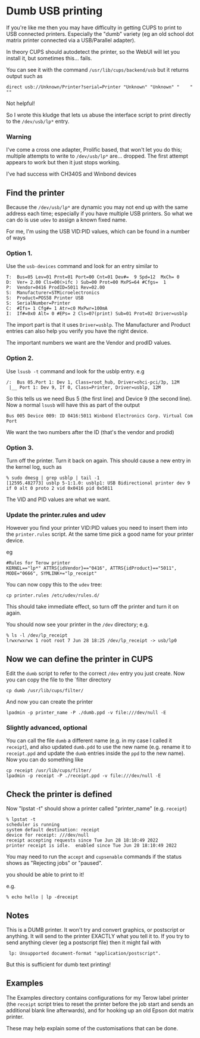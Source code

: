 # Dumb USB printing

If you're like me then you may have difficulty in getting CUPS to print
to USB connected printers.  Especially the "dumb" variety (eg an old
school dot matrix printer connected via a USB/Parallel adapter).

In theory CUPS should autodetect the printer, so the WebUI will let you
install it, but sometimes this... fails.

You can see it with the command `/usr/lib/cups/backend/usb` but it returns
output such as

    direct usb://Unknown/Printer?serial=Printer "Unknown" "Unknown" "	 " ""

Not helpful!

So I wrote this kludge that lets us abuse the interface script to print
directly to the `/dev/usb/lp*` entry.

### Warning

I've come a cross one adapter, Prolific based, that won't let you do this;
multiple attempts to write to `/dev/usb/lp*` are... dropped.  The first
attempt appears to work but then it just stops working.

I've had success with CH340S and Winbond devices

## Find the printer

Because the `/dev/usb/lp*` are dynamic you may not end up with the same
address each time; especially if you have multiple USB printers.  So what
we can do is use `udev` to assign a known fixed name.

For me, I'm using the USB VID:PID values, which can be found in a number
of ways

### Option 1.

Use the `usb-devices` command and look for an entry similar to
 
    T:  Bus=05 Lev=01 Prnt=01 Port=00 Cnt=01 Dev#=  9 Spd=12  MxCh= 0
    D:  Ver= 2.00 Cls=00(>ifc ) Sub=00 Prot=00 MxPS=64 #Cfgs=  1
    P:  Vendor=0416 ProdID=5011 Rev=02.00
    S:  Manufacturer=STMicroelectronics
    S:  Product=POS58 Printer USB       
    S:  SerialNumber=Printer
    C:  #Ifs= 1 Cfg#= 1 Atr=c0 MxPwr=100mA
    I:  If#=0x0 Alt= 0 #EPs= 2 Cls=07(print) Sub=01 Prot=02 Driver=usblp

The import part is that it uses `Driver=usblp`.  The Manufacturer and Product
entries can also help you verify you have the right device.

The important numbers we want are the Vendor and prodID values.

### Option 2.

Use `lsusb -t` command and look for the usblp entry.
e.g
 
    /:  Bus 05.Port 1: Dev 1, Class=root_hub, Driver=ohci-pci/3p, 12M
     |__ Port 1: Dev 9, If 0, Class=Printer, Driver=usblp, 12M

So this tells us we need Bus 5 (the first line) and Device 9 (the
second line).  Now a normal `lsusb` will have this as part of the output

    Bus 005 Device 009: ID 0416:5011 Winbond Electronics Corp. Virtual Com Port

We want the two numbers after the ID (that's the vendor and prodid)

### Option 3.

Turn off the printer.  Turn it back on again.  This should cause
a new entry in the kernel log, such as

    % sudo dmesg | grep usblp | tail -1
    [12595.482773] usblp 5-1:1.0: usblp1: USB Bidirectional printer dev 9 if 0 alt 0 proto 2 vid 0x0416 pid 0x5011

The VID and PID values are what we want.

### Update the printer.rules and udev

However you find your printer VID:PID values you need to insert them into
the `printer.rules` script.  At the same time pick a good name for your
printer device.

eg

    #Rules for Terow printer
    KERNEL=="lp*" ATTRS{idVendor}=="0416", ATTRS{idProduct}=="5011", MODE="0666", SYMLINK+="lp_receipt"

You can now copy this to the `udev` tree:

    cp printer.rules /etc/udev/rules.d/

This should take immediate effect, so turn off the printer and turn it
on again.

You should now see your printer in the `/dev` directory; e.g.

    % ls -l /dev/lp_receipt 
    lrwxrwxrwx 1 root root 7 Jun 28 18:25 /dev/lp_receipt -> usb/lp0

## Now we can define the printer in CUPS

Edit the `dumb` script to refer to the correct `/dev` entry you just
create.  Now you can copy the file to the `filter directory

    cp dumb /usr/lib/cups/filter/

And now you can create the printer

    lpadmin -p printer_name -P ./dumb.ppd -v file:///dev/null -E

### Slightly advanced, optional

You can call the file `dumb` a different name (e.g. in my case I called
it `receipt`), and also updated `dumb.pdd` to use the new name (e.g. rename
it to `receipt.ppd` and update the `dumb` entries inside the `ppd` to the new
name).  Now you can do something like

    cp receipt /usr/lib/cups/filter/
    lpadmin -p receipt -P ./receipt.ppd -v file:///dev/null -E

## Check the printer is defined

Now "lpstat -t" should show a printer called "printer_name" (e.g. `receipt`)

    % lpstat -t
    scheduler is running
    system default destination: receipt
    device for receipt: ///dev/null
    receipt accepting requests since Tue Jun 28 18:10:49 2022
    printer receipt is idle.  enabled since Tue Jun 28 18:10:49 2022

You may need to run the `accept` and `cupsenable` commands if the status
shows as "Rejecting jobs" or "paused".

you should be able to print to it!

e.g.

    % echo hello | lp -dreceipt

## Notes

This is a DUMB printer.  It won't try and convert graphics, or postscript
or anything.  It will send to the printer EXACTLY what you tell it to.
If you try to send anything clever (eg a postscript file) then it might
fail with

     lp: Unsupported document-format "application/postscript".

But this is sufficient for dumb text printing!

## Examples

The Examples directory contains configurations for my Terow label printer
(the `receipt` script tries to reset the printer before the job start and
sends an additional blank line afterwards), and for hooking up an old
Epson dot matrix printer.

These may help explain some of the customisations that can be done.
